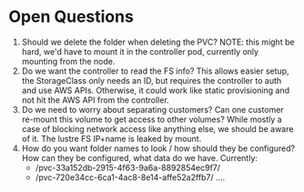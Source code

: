 Open Questions
===

1. Should we delete the folder when deleting the PVC?
   NOTE: this might be hard, we'd have to mount it in the controller pod, currently only mounting from the node.
2. Do we want the controller to read the FS info?
   This allows easier setup, the StorageClass only needs an ID,  but requires the controller to auth and use AWS APIs.
   Otherwise, it could work like static provisioning and not hit the AWS API from the controller.
3. Do we need to worry about separating customers?
   Can one customer re-mount this volume to get access to other volumes?
   While mostly a case of blocking network access like anything else, we should be aware of it. The lustre FS IP+name is leaked by mount.
4. How do you want folder names to look / how should they be configured?
   How can they be configured, what data do we have.
   Currently: 
   - /pvc-33a152db-2915-4f63-9a6a-8892854ec9f7/
   - /pvc-720e34cc-6ca1-4ac8-8e14-affe52a2ffb7/
   ....
